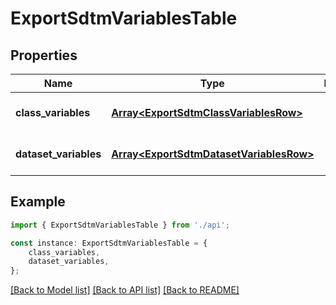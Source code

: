 # ExportSdtmVariablesTable


## Properties

Name | Type | Description | Notes
------------ | ------------- | ------------- | -------------
**class_variables** | [**Array&lt;ExportSdtmClassVariablesRow&gt;**](ExportSdtmClassVariablesRow.md) |  | [optional] [default to undefined]
**dataset_variables** | [**Array&lt;ExportSdtmDatasetVariablesRow&gt;**](ExportSdtmDatasetVariablesRow.md) |  | [optional] [default to undefined]

## Example

```typescript
import { ExportSdtmVariablesTable } from './api';

const instance: ExportSdtmVariablesTable = {
    class_variables,
    dataset_variables,
};
```

[[Back to Model list]](../README.md#documentation-for-models) [[Back to API list]](../README.md#documentation-for-api-endpoints) [[Back to README]](../README.md)
